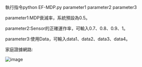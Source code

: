 
執行指令python EF-MDP.py parameter1 parameter2 parameter3

parameter1:MDP衰減率，系統預設為0.5。

parameter2:Sensor的正確運作率，可輸入0.7、0.8、0.9、1。

parameter3:使用Data，可輸入data1、data2、data3、data4。

家庭證據網路:

![image](https://github.com/ice71115/MDP/blob/master/image/ontology.png)

